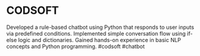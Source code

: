 # CODSOFT
Developed a rule-based chatbot using Python that responds to user inputs via predefined conditions. Implemented simple conversation flow using if-else logic and dictionaries. Gained hands-on experience in basic NLP concepts and Python programming. #codsoft #chatbot
